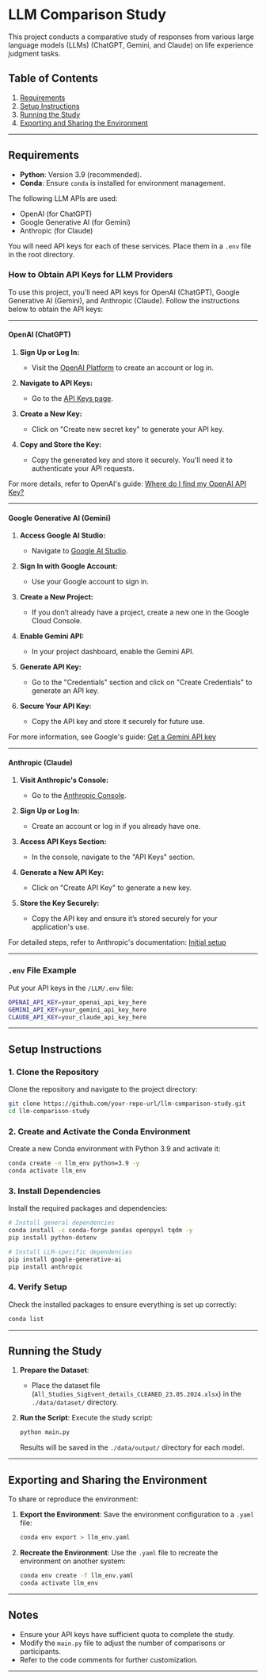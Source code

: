 # LLM Comparison Study

This project conducts a comparative study of responses from various large language models (LLMs) (ChatGPT, Gemini, and Claude) on life experience judgment tasks.

## Table of Contents
1. [Requirements](#requirements)
2. [Setup Instructions](#setup-instructions)
3. [Running the Study](#running-the-study)
4. [Exporting and Sharing the Environment](#exporting-and-sharing-the-environment)

---

## Requirements

- **Python**: Version 3.9 (recommended).
- **Conda**: Ensure `conda` is installed for environment management.

The following LLM APIs are used:
- OpenAI (for ChatGPT)
- Google Generative AI (for Gemini)
- Anthropic (for Claude)

You will need API keys for each of these services. Place them in a `.env` file in the root directory.

### How to Obtain API Keys for LLM Providers

To use this project, you'll need API keys for OpenAI (ChatGPT), Google Generative AI (Gemini), and Anthropic (Claude). Follow the instructions below to obtain the API keys:

---

#### **OpenAI (ChatGPT)**

1. **Sign Up or Log In:**
   - Visit the [OpenAI Platform](https://platform.openai.com/signup) to create an account or log in.

2. **Navigate to API Keys:**
   - Go to the [API Keys page](https://platform.openai.com/account/api-keys).

3. **Create a New Key:**
   - Click on "Create new secret key" to generate your API key.

4. **Copy and Store the Key:**
   - Copy the generated key and store it securely. You'll need it to authenticate your API requests.

For more details, refer to OpenAI's guide: [Where do I find my OpenAI API Key?](https://help.openai.com/en/articles/4936850-where-do-i-find-my-openai-api-key)

---

#### **Google Generative AI (Gemini)**

1. **Access Google AI Studio:**
   - Navigate to [Google AI Studio](https://ai.google.dev/).

2. **Sign In with Google Account:**
   - Use your Google account to sign in.

3. **Create a New Project:**
   - If you don’t already have a project, create a new one in the Google Cloud Console.

4. **Enable Gemini API:**
   - In your project dashboard, enable the Gemini API.

5. **Generate API Key:**
   - Go to the "Credentials" section and click on "Create Credentials" to generate an API key.

6. **Secure Your API Key:**
   - Copy the API key and store it securely for future use.

For more information, see Google's guide: [Get a Gemini API key](https://ai.google.dev/gemini-api/docs/api-key)

---

#### **Anthropic (Claude)**

1. **Visit Anthropic's Console:**
   - Go to the [Anthropic Console](https://console.anthropic.com/).

2. **Sign Up or Log In:**
   - Create an account or log in if you already have one.

3. **Access API Keys Section:**
   - In the console, navigate to the "API Keys" section.

4. **Generate a New API Key:**
   - Click on "Create API Key" to generate a new key.

5. **Store the Key Securely:**
   - Copy the API key and ensure it’s stored securely for your application's use.

For detailed steps, refer to Anthropic's documentation: [Initial setup](https://docs.anthropic.com/en/docs/initial-setup)

---

### `.env` File Example
Put your API keys in the `/LLM/.env` file:
```bash
OPENAI_API_KEY=your_openai_api_key_here
GEMINI_API_KEY=your_gemini_api_key_here
CLAUDE_API_KEY=your_claude_api_key_here
```

---

## Setup Instructions

### 1. Clone the Repository
Clone the repository and navigate to the project directory:
```bash
git clone https://github.com/your-repo-url/llm-comparison-study.git
cd llm-comparison-study
```

### 2. Create and Activate the Conda Environment
Create a new Conda environment with Python 3.9 and activate it:
```bash
conda create -n llm_env python=3.9 -y
conda activate llm_env
```

### 3. Install Dependencies
Install the required packages and dependencies:
```bash
# Install general dependencies
conda install -c conda-forge pandas openpyxl tqdm -y
pip install python-dotenv

# Install LLM-specific dependencies
pip install google-generative-ai
pip install anthropic
```

### 4. Verify Setup
Check the installed packages to ensure everything is set up correctly:
```bash
conda list
```

---

## Running the Study

1. **Prepare the Dataset**:
   - Place the dataset file (`All_Studies_SigEvent_details_CLEANED_23.05.2024.xlsx`) in the `./data/dataset/` directory.

2. **Run the Script**:
   Execute the study script:
   ```bash
   python main.py
   ```

   Results will be saved in the `./data/output/` directory for each model.

---

## Exporting and Sharing the Environment

To share or reproduce the environment:

1. **Export the Environment**:
   Save the environment configuration to a `.yaml` file:
   ```bash
   conda env export > llm_env.yaml
   ```

2. **Recreate the Environment**:
   Use the `.yaml` file to recreate the environment on another system:
   ```bash
   conda env create -f llm_env.yaml
   conda activate llm_env
   ```

---

## Notes

- Ensure your API keys have sufficient quota to complete the study.
- Modify the `main.py` file to adjust the number of comparisons or participants.
- Refer to the code comments for further customization.

---

